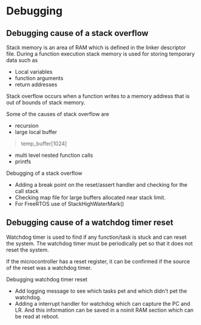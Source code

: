 # Debugging

## Debugging cause of a stack overflow

Stack memory is an area of RAM which is defined in the linker descriptor file. During a function execution stack memory is used for storing temporary data such as
- Local variables
- function arguments
- return addresses

Stack overflow occurs when a function writes to a memory address that is out of bounds of stack memory.

Some of the causes of stack overflow are
- recursion
- large local buffer
> temp_buffer[1024]
- multi level nested function calls
- printfs

Debugging of a stack overflow
- Adding a break point on the reset/assert handler and checking for the call stack
- Checking map file for large buffers allocated near stack limit.
- For FreeRTOS use of StackHighWaterMark()


## Debugging cause of a watchdog timer reset

Watchdog timer is used to find if any function/task is stuck and can reset the system. The watchdog timer must be periodically pet so that it does not reset the system.

If the microcontroller has a reset register, it can be confirmed if the source of the reset was a watchdog timer.

Debugging watchdog timer reset
- Add logging message to see which tasks pet and which didn't pet the watchdog. 
- Adding a interrupt handler for watchdog which can capture the PC and LR. And this information can be saved in a noinit RAM section which can be read at reboot.

